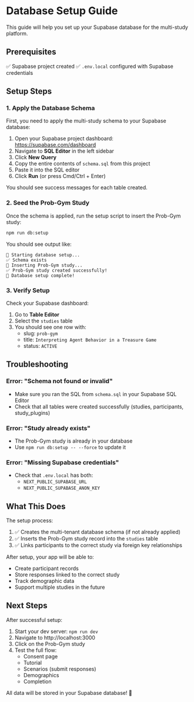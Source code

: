 # Database Setup Guide

This guide will help you set up your Supabase database for the multi-study platform.

## Prerequisites

✅ Supabase project created
✅ `.env.local` configured with Supabase credentials

## Setup Steps

### 1. Apply the Database Schema

First, you need to apply the multi-study schema to your Supabase database:

1. Open your Supabase project dashboard: https://supabase.com/dashboard
2. Navigate to **SQL Editor** in the left sidebar
3. Click **New Query**
4. Copy the entire contents of `schema.sql` from this project
5. Paste it into the SQL editor
6. Click **Run** (or press Cmd/Ctrl + Enter)

You should see success messages for each table created.

### 2. Seed the Prob-Gym Study

Once the schema is applied, run the setup script to insert the Prob-Gym study:

```bash
npm run db:setup
```

You should see output like:
```
🚀 Starting database setup...
✅ Schema exists
📝 Inserting Prob-Gym study...
✅ Prob-Gym study created successfully!
🎉 Database setup complete!
```

### 3. Verify Setup

Check your Supabase dashboard:
1. Go to **Table Editor**
2. Select the `studies` table
3. You should see one row with:
   - slug: `prob-gym`
   - title: `Interpreting Agent Behavior in a Treasure Game`
   - status: `ACTIVE`

## Troubleshooting

### Error: "Schema not found or invalid"
- Make sure you ran the SQL from `schema.sql` in your Supabase SQL Editor
- Check that all tables were created successfully (studies, participants, study_plugins)

### Error: "Study already exists"
- The Prob-Gym study is already in your database
- Use `npm run db:setup -- --force` to update it

### Error: "Missing Supabase credentials"
- Check that `.env.local` has both:
  - `NEXT_PUBLIC_SUPABASE_URL`
  - `NEXT_PUBLIC_SUPABASE_ANON_KEY`

## What This Does

The setup process:
1. ✅ Creates the multi-tenant database schema (if not already applied)
2. ✅ Inserts the Prob-Gym study record into the `studies` table
3. ✅ Links participants to the correct study via foreign key relationships

After setup, your app will be able to:
- Create participant records
- Store responses linked to the correct study
- Track demographic data
- Support multiple studies in the future

## Next Steps

After successful setup:
1. Start your dev server: `npm run dev`
2. Navigate to http://localhost:3000
3. Click on the Prob-Gym study
4. Test the full flow:
   - Consent page
   - Tutorial
   - Scenarios (submit responses)
   - Demographics
   - Completion

All data will be stored in your Supabase database! 🎉
